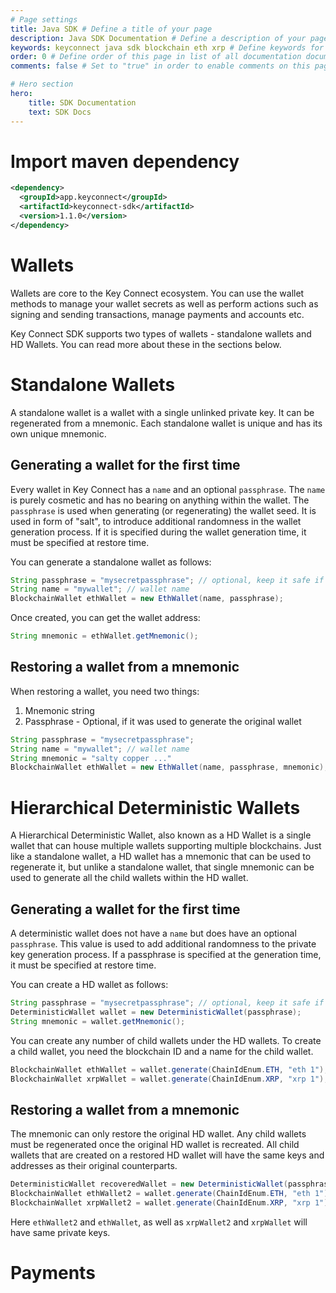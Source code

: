 ```yaml
---
# Page settings
title: Java SDK # Define a title of your page
description: Java SDK Documentation # Define a description of your page
keywords: keyconnect java sdk blockchain eth xrp # Define keywords for search engines
order: 0 # Define order of this page in list of all documentation documents
comments: false # Set to "true" in order to enable comments on this page. Make sure you properly setup "disqus_forum_shortname" variable in "_config.yml"

# Hero section
hero:
    title: SDK Documentation
    text: SDK Docs
---
```


# Import maven dependency

```xml
<dependency>
  <groupId>app.keyconnect</groupId>
  <artifactId>keyconnect-sdk</artifactId>
  <version>1.1.0</version>
</dependency>
```

# Wallets

Wallets are core to the Key Connect ecosystem. You can use the wallet methods to manage your wallet secrets as well as perform actions such as signing and sending transactions, manage payments and accounts etc. 

Key Connect SDK supports two types of wallets - standalone wallets and HD Wallets. You can read more about these in the sections below.

# Standalone Wallets

A standalone wallet is a wallet with a single unlinked private key. It can be regenerated from a mnemonic. Each standalone wallet is unique and has its own unique mnemonic.

## Generating a wallet for the first time

Every wallet in Key Connect has a `name` and an optional `passphrase`. The `name` is purely cosmetic and has no bearing on anything within the wallet. The `passphrase` is used when generating (or regenerating) the wallet seed. It is used in form of "salt", to introduce additional randomness in the wallet generation process. If it is specified during the wallet generation time, it must be specified at restore time.

You can generate a standalone wallet as follows:

```java
String passphrase = "mysecretpassphrase"; // optional, keep it safe if defined
String name = "mywallet"; // wallet name
BlockchainWallet ethWallet = new EthWallet(name, passphrase);
```

Once created, you can get the wallet address:

```java
String mnemonic = ethWallet.getMnemonic();
```

## Restoring a wallet from a mnemonic

When restoring a wallet, you need two things:

1. Mnemonic string
2. Passphrase - Optional, if it was used to generate the original wallet

```java
String passphrase = "mysecretpassphrase";
String name = "mywallet"; // wallet name
String mnemonic = "salty copper ..."
BlockchainWallet ethWallet = new EthWallet(name, passphrase, mnemonic);
```

# Hierarchical Deterministic Wallets

A Hierarchical Deterministic Wallet, also known as a HD Wallet is a single wallet that can house multiple wallets supporting multiple blockchains. Just like a standalone wallet, a HD wallet has a mnemonic that can be used to regenerate it, but unlike a standalone wallet, that single mnemonic can be used to generate all the child wallets within the HD wallet.

## Generating a wallet for the first time

A deterministic wallet does not have a `name` but does have an optional `passphrase`. This value is used to add additional randomness to the private key generation process. If a passphrase is specified at the generation time, it must be specified at restore time.

You can create a HD wallet as follows:

```java
String passphrase = "mysecretpassphrase"; // optional, keep it safe if defined
DeterministicWallet wallet = new DeterministicWallet(passphrase);
String mnemonic = wallet.getMnemonic();
```

You can create any number of child wallets under the HD wallets. To create a child wallet, you need the blockchain ID and a name for the child wallet.

```java
BlockchainWallet ethWallet = wallet.generate(ChainIdEnum.ETH, "eth 1");
BlockchainWallet xrpWallet = wallet.generate(ChainIdEnum.XRP, "xrp 1");
```

## Restoring a wallet from a mnemonic

The mnemonic can only restore the original HD wallet. Any child wallets must be regenerated once the original HD wallet is recreated. All child wallets that are created on a restored HD wallet will have the same keys and addresses as their original counterparts.

```java
DeterministicWallet recoveredWallet = new DeterministicWallet(passphrase, mnemonicCode);
BlockchainWallet ethWallet2 = wallet.generate(ChainIdEnum.ETH, "eth 1");
BlockchainWallet xrpWallet2 = wallet.generate(ChainIdEnum.XRP, "xrp 1");
```

Here `ethWallet2` and `ethWallet`, as well as `xrpWallet2` and `xrpWallet` will have same private keys.

# Payments
